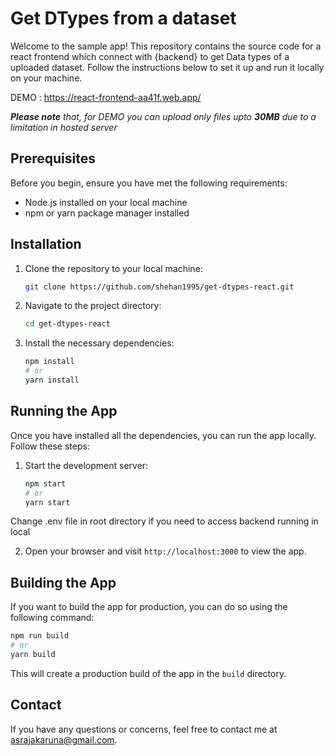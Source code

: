 # Get DTypes from a dataset

Welcome to the sample app! This repository contains the source code for a react frontend which connect with {backend} to get Data types of a uploaded dataset. Follow the instructions below to set it up and run it locally on your machine.

DEMO : https://react-frontend-aa41f.web.app/

_**Please note** that, for DEMO you can upload only files upto **30MB** due to a limitation in hosted server_

## Prerequisites

Before you begin, ensure you have met the following requirements:

- Node.js installed on your local machine
- npm or yarn package manager installed

## Installation

1. Clone the repository to your local machine:

   ```bash
   git clone https://github.com/shehan1995/get-dtypes-react.git
   ```

2. Navigate to the project directory:

   ```bash
   cd get-dtypes-react
   ```

3. Install the necessary dependencies:
   ```bash
   npm install
   # or
   yarn install
   ```

## Running the App

Once you have installed all the dependencies, you can run the app locally. Follow these steps:

1. Start the development server:

   ```bash
   npm start
   # or
   yarn start
   ```

Change .env file in root directory if you need to access backend running in local

2. Open your browser and visit `http://localhost:3000` to view the app.

## Building the App

If you want to build the app for production, you can do so using the following command:

```bash
npm run build
# or
yarn build
```

This will create a production build of the app in the `build` directory.

## Contact

If you have any questions or concerns, feel free to contact me at asrajakaruna@gmail.com.
